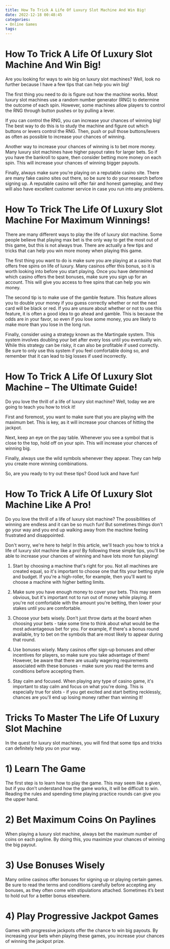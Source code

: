 ```yaml
---
title: How To Trick A Life Of Luxury Slot Machine And Win Big!
date: 2022-12-18 00:48:45
categories:
- Online Games
tags:
---
```



#  How To Trick A Life Of Luxury Slot Machine And Win Big!

Are you looking for ways to win big on luxury slot machines? Well, look no further because I have a few tips that can help you win big!

The first thing you need to do is figure out how the machine works. Most luxury slot machines use a random number generator (RNG) to determine the outcome of each spin. However, some machines allow players to control the RNG through button pushes or by pulling a lever.

If you can control the RNG, you can increase your chances of winning big! The best way to do this is to study the machine and figure out which buttons or levers control the RNG. Then, push or pull those buttons/levers as often as possible to increase your chances of winning.

Another way to increase your chances of winning is to bet more money. Many luxury slot machines have higher payout rates for larger bets. So if you have the bankroll to spare, then consider betting more money on each spin. This will increase your chances of winning bigger payouts.

Finally, always make sure you’re playing on a reputable casino site. There are many fake casino sites out there, so be sure to do your research before signing up. A reputable casino will offer fair and honest gameplay, and they will also have excellent customer service in case you run into any problems.

#  How To Trick The Life Of Luxury Slot Machine For Maximum Winnings!

There are many different ways to play the life of luxury slot machine. Some people believe that playing max bet is the only way to get the most out of this game, but this is not always true. There are actually a few tips and tricks that can help you win more money when playing this game.

The first thing you want to do is make sure you are playing at a casino that offers free spins on life of luxury. Many casinos offer this bonus, so it is worth looking into before you start playing. Once you have determined which casino offers the best bonuses, make sure you sign up for an account. This will give you access to free spins that can help you win money.

The second tip is to make use of the gamble feature. This feature allows you to double your money if you guess correctly whether or not the next card will be black or red. If you are unsure about whether or not to use this feature, it is often a good idea to go ahead and gamble. This is because the odds are in your favor, so even if you lose some money, you are likely to make more than you lose in the long run.

Finally, consider using a strategy known as the Martingale system. This system involves doubling your bet after every loss until you eventually win. While this strategy can be risky, it can also be profitable if used correctly. Be sure to only use this system if you feel comfortable doing so, and remember that it can lead to big losses if used incorrectly.

#  How To Trick A Life Of Luxury Slot Machine – The Ultimate Guide!

Do you love the thrill of a life of luxury slot machine? Well, today we are going to teach you how to trick it!

First and foremost, you want to make sure that you are playing with the maximum bet. This is key, as it will increase your chances of hitting the jackpot.

Next, keep an eye on the pay table. Whenever you see a symbol that is close to the top, hold off on your spin. This will increase your chances of winning big.

Finally, always use the wild symbols whenever they appear. They can help you create more winning combinations.

So, are you ready to try out these tips? Good luck and have fun!

#  How To Trick A Life Of Luxury Slot Machine Like A Pro!

Do you love the thrill of a life of luxury slot machine? The possibilities of winning are endless and it can be so much fun! But sometimes things don't go your way and you end up walking away from the machine feeling frustrated and disappointed.

Don't worry, we're here to help! In this article, we'll teach you how to trick a life of luxury slot machine like a pro! By following these simple tips, you'll be able to increase your chances of winning and have lots more fun playing!

1. Start by choosing a machine that's right for you. Not all machines are created equal, so it's important to choose one that fits your betting style and budget. If you're a high-roller, for example, then you'll want to choose a machine with higher betting limits.

2. Make sure you have enough money to cover your bets. This may seem obvious, but it's important not to run out of money while playing. If you're not comfortable with the amount you're betting, then lower your stakes until you are comfortable.

3. Choose your bets wisely. Don't just throw darts at the board when choosing your bets - take some time to think about what would be the most advantageous bet for you. For example, if there's a bonus round available, try to bet on the symbols that are most likely to appear during that round.

4. Use bonuses wisely. Many casinos offer sign-up bonuses and other incentives for players, so make sure you take advantage of them! However, be aware that there are usually wagering requirements associated with these bonuses - make sure you read the terms and conditions before accepting them.

5. Stay calm and focused. When playing any type of casino game, it's important to stay calm and focus on what you're doing. This is especially true for slots - if you get excited and start betting recklessly, chances are you'll end up losing money rather than winning it!

#  Tricks To Master The Life Of Luxury Slot Machine

In the quest for luxury slot machines, you will find that some tips and tricks can definitely help you on your way.

# 1) Learn The Game

The first step is to learn how to play the game. This may seem like a given, but if you don’t understand how the game works, it will be difficult to win. Reading the rules and spending time playing practice rounds can give you the upper hand.

# 2) Bet Maximum Coins On Paylines

When playing a luxury slot machine, always bet the maximum number of coins on each payline. By doing this, you maximize your chances of winning the big payout.

# 3) Use Bonuses Wisely

Many online casinos offer bonuses for signing up or playing certain games. Be sure to read the terms and conditions carefully before accepting any bonuses, as they often come with stipulations attached. Sometimes it’s best to hold out for a better bonus elsewhere.

# 4) Play Progressive Jackpot Games

Games with progressive jackpots offer the chance to win big payouts. By increasing your bets when playing these games, you increase your chances of winning the jackpot prize.